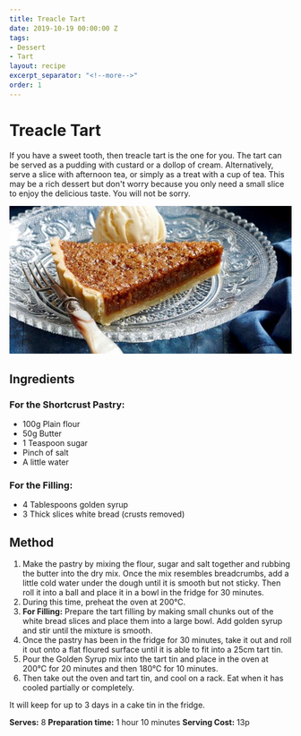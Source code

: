 ```yaml
---
title: Treacle Tart
date: 2019-10-19 00:00:00 Z
tags:
- Dessert
- Tart
layout: recipe
excerpt_separator: "<!--more-->"
order: 1
---
```


# Treacle Tart

If you have a sweet tooth, then treacle tart is the one for you. The tart can be served as a pudding with custard or a dollop of cream. Alternatively, serve a slice with afternoon tea, or simply as a treat with a cup of tea. This may be a rich dessert but don't worry because you only need a small slice to enjoy the delicious taste. You will not be sorry.

<!--more-->

[![Treacle Tart and Ice Cream](/_uploads/TreacleTart.jpg)](/_uploads/TreacleTart.jpg)

## Ingredients

### For the Shortcrust Pastry:		
- 100g Plain flour					
- 50g Butter					
- 1 Teaspoon sugar
- Pinch of salt
- A little water

### For the Filling:
- 4 Tablespoons golden syrup
- 3 Thick slices white bread (crusts removed)

## Method

1. Make the pastry by mixing the flour, sugar and salt together and rubbing the butter into the dry mix. Once the mix resembles breadcrumbs, add a little cold water under the dough until it is  smooth but not sticky. Then roll it into a ball and place it in a bowl in the fridge for 30 minutes.
2. During this time, preheat the oven at 200°C.
3. **For Filling:** Prepare the tart filling by making small chunks out of the white bread slices and place them into a large bowl. Add golden syrup and stir until the mixture is smooth.
4. Once the pastry has been in the fridge for 30 minutes, take it out and roll it out onto a flat floured surface until it is able to fit into a 25cm tart tin.
5. Pour the Golden Syrup mix into the tart tin and place in the oven at 200°C for 20 minutes and then 180°C for 10 minutes.
6. Then take out the oven and tart tin, and cool on a rack. Eat when it has cooled partially or completely.

It will keep for up to 3 days in a cake tin in the fridge.

**Serves:** 8
**Preparation time:** 1 hour 10 minutes
**Serving Cost:** 13p
